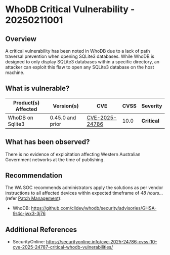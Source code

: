 # WhoDB Critical Vulnerability - 20250211001

## Overview

A critical vulnerability has been noted in WhoDB due to a lack of path traversal prevention when opening SQLite3 databases. While WhoDB is designed to only display SQLite3 databases within a specific directory, an attacker can exploit this flaw to open any SQLite3 database on the host machine.

## What is vulnerable?

| Product(s) Affected | Version(s)       | CVE                                                               | CVSS | Severity     |
| ------------------- | ---------------- | ----------------------------------------------------------------- | ---- | ------------ |
| WhoDB on Sqlite3    | 0.45.0 and prior | [CVE-2025-24786](https://nvd.nist.gov/vuln/detail/CVE-2025-24786) | 10.0 | **Critical** |

## What has been observed?

There is no evidence of exploitation affecting Western Australian Government networks at the time of publishing.

## Recommendation

The WA SOC recommends administrators apply the solutions as per vendor instructions to all affected devices within expected timeframe of *48 hours...* (refer [Patch Management](../guidelines/patch-management.md)):

- WhoDB: <https://github.com/clidey/whodb/security/advisories/GHSA-9r4c-jwx3-3j76>

## Additional References

- SecurityOnline: <https://securityonline.info/cve-2025-24786-cvss-10-cve-2025-24787-critical-whodb-vulnerabilities/>
